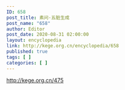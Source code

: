 ```yaml
---
ID: 658
post_title: 素问·五脏生成
post_name: "658"
author: Editor
post_date: 2020-08-31 02:00:00
layout: encyclopedia
link: http://kege.org.cn/encyclopedia/658
published: true
tags: [ ]
categories: [ ]
---
```

http://kege.org.cn/475